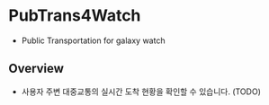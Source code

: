 # PubTrans4Watch

* Public Transportation for galaxy watch

## Overview
* 사용자 주변 대중교통의 실시간 도착 현황을 확인할 수 있습니다. (TODO)